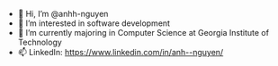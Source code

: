 - 👋 Hi, I’m @anhh-nguyen
- 👀 I’m interested in software development
- 🌱 I’m currently majoring in Computer Science at Georgia Institute of Technology
- 📫 LinkedIn: https://www.linkedin.com/in/anh--nguyen/
<!---
anhh-nguyen/anhh-nguyen is a ✨ special ✨ repository because its `README.md` (this file) appears on your GitHub profile.
You can click the Preview link to take a look at your changes.
--->
